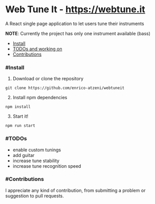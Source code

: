 # Web Tune It - https://webtune.it
A React single page application to let users tune their instruments

**NOTE**: Currently the project has only one instrument available (bass)

- [Install](#Install)
- [TODOs and working on](#TODOs)
- [Contributions](#Contributions)

### #Install

1. Download or clone the repository
```
git clone https://github.com/enrico-atzeni/webtuneit
```

2. Install npm dependencies
```
npm install
```

3. Start it!
```
npm run start
```

### #TODOs

- enable custom tunings
- add guitar
- increase tune stability
- increase tune recognition speed

### #Contributions

I appreciate any kind of contribution, from submitting a problem or suggestion to pull requests.
